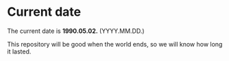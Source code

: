# Current date

The current date is **1990.05.02.** (YYYY.MM.DD.)

This repository will be good when the world ends, so we will know how long it lasted.